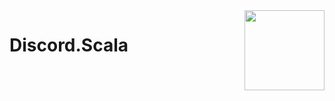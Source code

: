 <img align="right" width="128" height="128" src="https://user-images.githubusercontent.com/3067335/29408337-6e1314b4-830d-11e7-9e2c-49bf8a1ee970.png">

# Discord.Scala

